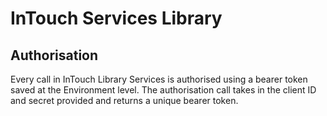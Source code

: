 # InTouch Services Library

## Authorisation

Every call in InTouch Library Services is authorised using a bearer token saved at the Environment level. The authorisation call takes in the client ID and secret provided and returns a unique bearer token.
